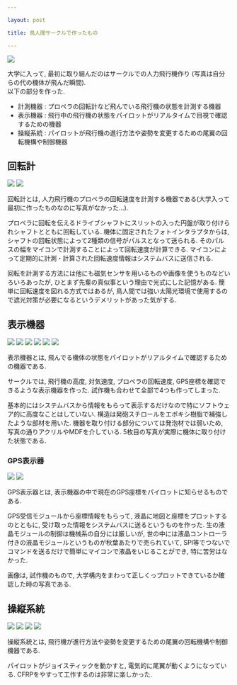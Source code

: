 ```yaml
---

layout: post

title: 鳥人間サークルで作ったもの

---
```


<img src="https://gakuseishitsu.github.io/images/meister1/meister_2013.jpg">

大学に入って, 最初に取り組んだのはサークルでの人力飛行機作り (写真は自分らの代の機体が飛んだ瞬間).  
以下の部分を作った.  

* 計測機器 : プロペラの回転計など飛んでいる飛行機の状態を計測する機器
* 表示機器 : 飛行中の飛行機の状態をパイロットがリアルタイムで目視で確認するための機器
* 操縦系統 : パイロットが飛行機の進行方法や姿勢を変更するための尾翼の回転機構や制御機器

## 回転計

<img src="https://gakuseishitsu.github.io/images/meister1/rotation_sensor.jpg">
<img src="https://gakuseishitsu.github.io/images/meister1/rotation_sensor2.jpg">

回転計とは, 人力飛行機のプロペラの回転速度を計測する機器である(大学入って最初に作ったものなのに写真がなかった...).  

プロペラに回転を伝えるドライブシャフトにスリットの入った円盤が取り付けられシャフトとともに回転している. 機体に固定されたフォトインタラプタからは, シャフトの回転状態によって2種類の信号がパルスとなって送られる. そのパルスの幅をマイコンで計測することによって回転速度が計算できる. マイコンによって定期的に計測・計算された回転速度情報はシステムバスに送信される.  

回転を計測する方法には他にも磁気センサを用いるものや画像を使うものなどいろいろあったが, ひとまず先輩の真似事という理由で光式にした記憶がある. 簡単に回転速度を図れる方式ではあるが, 鳥人間では強い太陽光環境で使用するので遮光対策が必要になるというデメリットがあった気がする.  

## 表示機器

<img src="https://gakuseishitsu.github.io/images/meister1/meister_disp0.jpg">
<img src="https://gakuseishitsu.github.io/images/meister1/meister_disp1.jpg">
<img src="https://gakuseishitsu.github.io/images/meister1/meister_disp2.jpg">
<img src="https://gakuseishitsu.github.io/images/meister1/meister_disp3.jpg">
<img src="https://gakuseishitsu.github.io/images/meister1/meister_disp4.jpg">
<img src="https://gakuseishitsu.github.io/images/meister1/meister_disp_concept.jpg">

表示機器とは, 飛んでる機体の状態をパイロットがリアルタイムで確認するための機器である.  

サークルでは, 飛行機の高度, 対気速度, プロペラの回転速度, GPS座標を確認できるような表示機器を作った. 試作機も合わせて全部で4つも作ってしまった.  

基本的にはシステムバスから情報をもらって表示するだけなので特にソフトウェア的に高度なことはしていない. 構造は発砲スチロールをエポキシ樹脂で補強したような部材を用いた. 機器を取り付ける部分については発泡材では弱いため, 写真の通りアクリルやMDFを介している. 5枚目の写真が実際に機体に取り付けた状態である.  

### GPS表示器

<img src="https://gakuseishitsu.github.io/images/meister1/meister_disp5.jpg">
<img src="https://gakuseishitsu.github.io/images/meister1/meister_gps.jpg">

GPS表示器とは, 表示機器の中で現在のGPS座標をパイロットに知らせるものである.  

GPS受信モジュールから座標情報をもらって, 液晶に地図と座標をプロットするのとともに, 受け取った情報をシステムバスに送るというものを作った. 生の液晶モジュールの制御は機械系の自分には厳しいが, 世の中には液晶コントローラ付きの液晶モジュールというものが秋葉あたりで売られていて, SPI等でつないでコマンドを送るだけで簡単にマイコンで液晶をいじることができ, 特に苦労はなかった.

画像は, 試作機のもので, 大学構内をまわって正しくっプロットできているか確認した時の写真である.

## 操縦系統

<img src="https://gakuseishitsu.github.io/images/meister1/meister_control1.jpg">
<img src="https://gakuseishitsu.github.io/images/meister1/meister_control2.jpg">
<img src="https://gakuseishitsu.github.io/images/meister1/meister_control3.jpg">
<img src="https://gakuseishitsu.github.io/images/meister1/meister_control4.jpg">

操縦系統とは, 飛行機が進行方法や姿勢を変更するための尾翼の回転機構や制御機器である.  

パイロットがジョイスティックを動かすと, 電気的に尾翼が動くようになっている. CFRPをやすって工作するのは非常に楽しかった.  